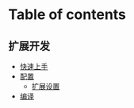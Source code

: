 # Table of contents

## 扩展开发 <a href="#extension" id="extension"></a>

* [快速上手](README.md)
* [配置](extension/pei-zhi/README.md)
  * [扩展设置](extension/pei-zhi/kuo-zhan-she-zhi.md)
* [编译](extension/bian-yi.md)
